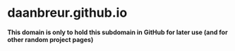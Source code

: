 # daanbreur.github.io
**This domain is only to hold this subdomain in GitHub for later use (and for other random project pages)**
